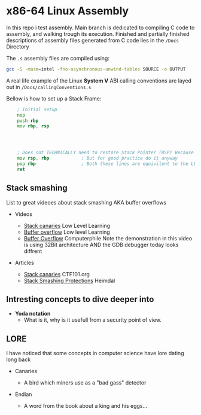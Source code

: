 # x86-64 Linux Assembly

In this repo i test assembly.
Main branch is dedicated to compiling C code to assembly, and walking trough its execution.
Finished and partially finished descriptions of assembly files generated from C code lies in the `/Docs` Directory

The `.s` assembly files are compiled using:

```zsh
gcc -S -masm=intel -fno-asynchronous-unwind-tables SOURCE -o OUTPUT
```

A real life example of the Linux **System V** ABI calling conventions are layed out in `/Docs/callingConventions.s`

Bellow is how to set up a Stack Frame:

```asm
    ; Initial setup
    nop
    push rbp
    mov rbp, rsp




    ; Does not TECHNICALLY need to restore Stack Pointer (RSP) Because it was never modified
    mov rsp, rbp            ; But for good practice do it anyway
    pop rbp                 ; Both these lines are equivilent to the LEAVE instruction
    ret
```

## Stack smashing

List to great videoes about stack smashing AKA buffer overflows

- Videos

  - [Stack canaries](https://www.youtube.com/watch?v=z6gdQt8mjn4) Low Level Learning
  - [Buffer overflow](https://www.youtube.com/watch?v=qpyRz5lkRjE) Low level Learning
  - [Buffer Overflow](https://www.youtube.com/watch?v=1S0aBV-Waeo) Computerphile
    Note the demonstration in this video is using 32Bit architecture AND the GDB debugger today looks diffrent

- Articles
  - [Stack canaries](https://ctf101.org/binary-exploitation/stack-canaries/) CTF101.org
  - [Stack Smashing Protections](https://heimdalsecurity.com/blog/stack-smashing/) Heimdal

## Intresting concepts to dive deeper into

- **Yoda notation**
  - What is it, why is it usefull from a security point of view.

## LORE

I have noticed that some concepts in computer science have lore dating long back

- Canaries

  - A bird which miners use as a "bad gass" detector

- Endian
  - A word from the book about a king and his eggs...
